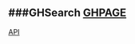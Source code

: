 ###GHSearch
[GHPAGE](https://val10010.github.io/GHSearch/)
-
[API](https://api-gh-search.herokuapp.com/)
